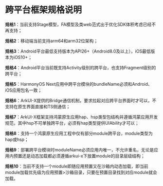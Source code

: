# 跨平台框架规格说明

**规格1**：当前支持Stage模型，FA模型及类web范式出于优化SDK体积考虑已经不再支持；

**规格2**：移动端当前支持arm64和arm32位架构；

**规格3**：Android平台最低支持版本为API26+（Android8.0及以上），iOS最低版本为iOS10+；

**规格4**：Android平台当前既支持Activity级别的跨平台，也支持Fragment级别的跨平台；

**规格5**：HarmonyOS Next应用中跨平台模块的bundleName必须和Android、iOS应用包名一致；

**规格6**：ArkUI-X提供的Bridge通信机制，要求拉起对应跨平台界面时才可以，不支持在原生界面直接和TS侧通信；

**规格7**：ArkUI-X框架支持鸿蒙原生应用hap、hsp类型包结构并遵循鸿蒙应用开发规范，其中hsp不可单独跨平台，必须有hap类型提供UIAbility才可以；

**规格8**：支持一个鸿蒙原生应用工程中仅有部分module跨平台，module类型为hap或hsp；

**规格9**：部署跨平台模块时moduleName必须应用内唯一，不允许重名，无论是应用内预置还是动态加载都必须遵循arkui-x下放置module的目录层级结构；

**规格10**：当前不支持一个module即随应用预置又在沙箱内动态加载，即当前module加载优先级为应用预置>沙箱目录，只要在预置目录找到对应module就会加载。


